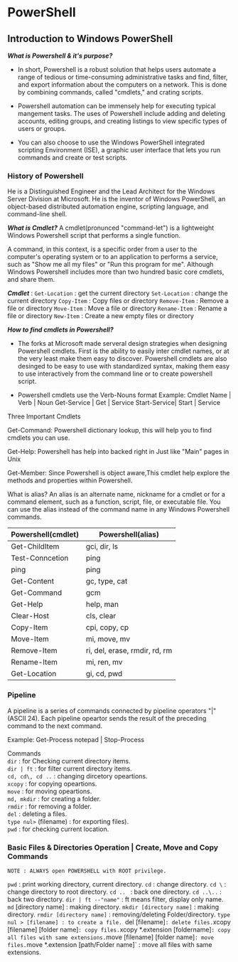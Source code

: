 # PowerShell

## Introduction to Windows PowerShell

 ***What is Powershell & it's purpose?*** 
 - In short, Powershell is a robust solution that helps users
   automate a range of tedious or time-consuming administrative
   tasks and find, filter, and export information about the 
   computers on a network. This is done by combining commands, 
   called "cmdlets," and crating scripts.

 - Powershell automation can be immensely help for executing typical
   mangement tasks. The uses of Powershell include adding and 
   deleting accounts, editing groups, and creating listings to 
   view specific types of users or groups.

 - You can also choose to use the Windows PowerShell integrated
   scripting Environment (ISE), a graphic user interface that 
   lets you run commands and create or test scripts.

### History of Powershell

 He is a Distinguished Engineer and the Lead Architect for the
 Windows Server Division at Microsoft. He is the inventor of
 Windows PowerShell, an object-based distributed automation
 engine, scripting language, and command-line shell.

 ***What is Cmdlet?***
 A cmdlet(pronunced "command-let") is a lightweight Windows Powershell
 script that performs a single function.

 A command, in this context, is a specific order from a user
 to the computer's operating system or to an application to
 performs a service, such as "Show me all my files" or "Run this 
 program for me". Although Windows Powershell includes more than
 two hundred basic core cmdlets, and share them.

 ***Cmdlet*** :
 `Get-Location` : get the current directory 
 `Set-Location` : change the current directory
 `Copy-Item` : Copy files or directory
 `Remove-Item` : Remove a file or directory
 `Move-Item` : Move a file or directory
 `Rename-Item` : Rename a file or directory
 `New-Item` : Create a new empty files or directory
 
 ***How to find cmdlets in Powershell?***
 - The forks at Microsoft made serveral design strategies when 
   designing Powershell cmdlets. First is the ability to easily
   inter cmdlet names, or at the very least make them easy to 
   discover. Powershell cmdlets are also desinged to be easy to
   use with standardized syntax, making them easy to use interactively
   from the command line or to create powershell script.
 
 - Powershell cmdlets use the Verb-Nouns format 
   Example:
   Cmdlet Name  | Verb  | Noun
   Get-Service  | Get   | Service
   Start-Service| Start | Service

 Three Important Cmdlets
 
 Get-Command: Powershell dictionary lookup, this will help you
 to find cmdlets you can use.

 Get-Help: Powershell has help into backed right in Just like 
 "Main" pages in Unix

 Get-Member: Since Powershell is object aware,This cmdlet help
 explore the methods and properties within Powershell.

 What is alias?
 An alias is an alternate name, nickname for a cmdlet or for 
 a command element, such as a function, script, file, or
 executable file. You can use the alias instead of the command
 name in any Windows Powershell commands.


| Powershell(cmdlet)|  Powershell(alias) |
|-------------------|----------------- |
| Get-ChildItem     |  gci, dir, ls |
| Test-Conncetion   |  ping |
| ping              |  ping |
| Get-Content       |  gc, type, cat|
| Get-Command       |  gcm |
| Get-Help          |  help, man|
| Clear-Host        |  cls, clear|
| Copy-Item         |  cpi, copy, cp|
| Move-Item         |  mi, move, mv|
| Remove-Item       |  ri, del, erase, rmdir, rd, rm|
| Rename-Item       |  mi, ren, mv|
| Get-Location      |  gi, cd, pwd|

### Pipeline

 A pipeline is a series of commands connected by pipeline 
 operators "|" (ASCII 24). Each pipeline opeartor sends the result
 of the preceding command to the next command.

 Example: Get-Process notepad | Stop-Process

 Commands    
 `dir` : for Checking current directory items.   
 `dir | ft` : for filter current directory items.    
 `cd, cd\, cd ..` : changing dircetory opeartions.    
 `xcopy` : for copying opeartions.      
 `move` : for moving opeartions.        
 `md, mkdir` : for creating a folder.     
 `rmdir` : for removing a folder.      
 `del` : deleting a files.      
 `type nul>` (filename) : for exporting files).      
 `pwd` : for checking current location.       

### Basic Files & Directories Operation | Create, Move and Copy Commands

 `NOTE : ALWAYS open POWERSHELL with ROOT privilege.`

 `pwd` : print working directory, current directory.
 `cd` : change directory.
 `cd \` : change directory to root directory.
 `cd .. ` : back one directory.
 `cd ..\..` : back two directory.
 `dir | ft --"name"` : ft means filter, display only name.
 `md` [directory name] : making directory.
 `mkdir [directory name]` : making directory.
 `rmdir [directory name]` : removing/deleting Folder/directory.
 `type nul > [filename] : to create a file.
 `del [filename]` : delete files.
 `xcopy [filename] [folder name]` : copy files.
 `xcopy *.extension [foldername]` : copy all files with same extensions.
 `move [filename] [folder name]` : move files.
 `move *.extension [path/Folder name]` : move all files with same extensions.












